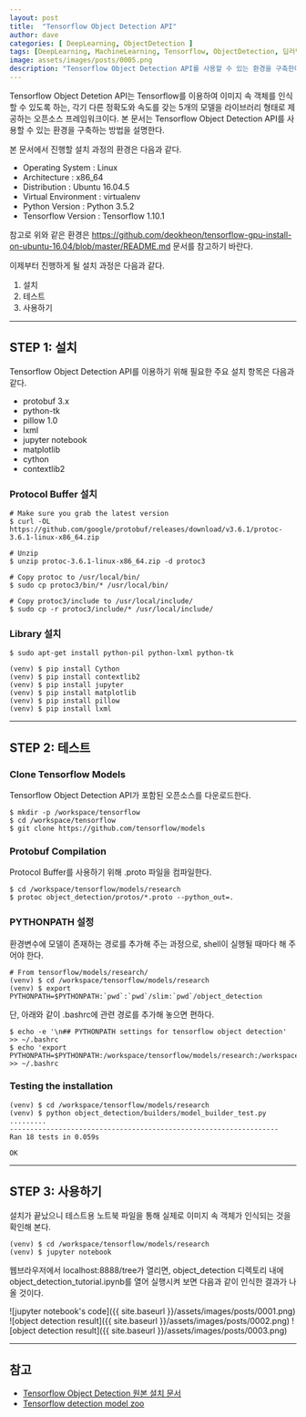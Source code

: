 ```yaml
---
layout: post
title:  "Tensorflow Object Detection API"
author: dave
categories: [ DeepLearning, ObjectDetection ]
tags: [DeepLearning, MachineLearning, Tensorflow, ObjectDetection, 딥러닝, 머신러닝, 텐서플로우, 객체인식]
image: assets/images/posts/0005.png
description: "Tensorflow Object Detection API를 사용할 수 있는 환경을 구축한다."
---
```




Tensorflow Object Detetion API는 Tensorflow를 이용하여 이미지 속 객체를 인식할 수 있도록 하는, 각기 다른 정확도와 속도를 갖는 5개의 모델을 라이브러리 형태로 제공하는 오픈소스 프레임워크이다. 본 문서는 Tensorflow Object Detection API를 사용할 수 있는 환경을 구축하는 방법을 설명한다.

본 문서에서 진행할 설치 과정의 환경은 다음과 같다.

- Operating System : Linux
- Architecture : x86_64
- Distribution : Ubuntu 16.04.5
- Virtual Environment : virtualenv
- Python Version : Python 3.5.2
- Tensorflow Version : Tensorflow 1.10.1

참고로 위와 같은 환경은 https://github.com/deokheon/tensorflow-gpu-install-on-ubuntu-16.04/blob/master/README.md 문서를 참고하기 바란다.

이제부터 진행하게 될 설치 과정은 다음과 같다.

1. 설치
2. 테스트
3. 사용하기

---
## STEP 1: 설치

Tensorflow Object Detection API를 이용하기 위해 필요한 주요 설치 항목은 다음과 같다.

* protobuf 3.x
* python-tk
* pillow 1.0
* lxml
* jupyter notebook
* matplotlib
* cython
* contextlib2

### Protocol Buffer 설치

```
# Make sure you grab the latest version
$ curl -OL https://github.com/google/protobuf/releases/download/v3.6.1/protoc-3.6.1-linux-x86_64.zip

# Unzip
$ unzip protoc-3.6.1-linux-x86_64.zip -d protoc3

# Copy protoc to /usr/local/bin/
$ sudo cp protoc3/bin/* /usr/local/bin/

# Copy protoc3/include to /usr/local/include/
$ sudo cp -r protoc3/include/* /usr/local/include/
```

### Library 설치

```
$ sudo apt-get install python-pil python-lxml python-tk
```

```
(venv) $ pip install Cython
(venv) $ pip install contextlib2
(venv) $ pip install jupyter
(venv) $ pip install matplotlib
(venv) $ pip install pillow
(venv) $ pip install lxml
```

---
## STEP 2: 테스트

### Clone Tensorflow Models
Tensorflow Object Detection API가 포함된 오픈소스를 다운로드한다.

```
$ mkdir -p /workspace/tensorflow
$ cd /workspace/tensorflow
$ git clone https://github.com/tensorflow/models
```

### Protobuf Compilation
Protocol Buffer를 사용하기 위해 .proto 파일을 컴파일한다.

```
$ cd /workspace/tensorflow/models/research
$ protoc object_detection/protos/*.proto --python_out=.
```

### PYTHONPATH 설정

환경변수에 모델이 존재하는 경로를 추가해 주는 과정으로, shell이 실행될 때마다 해 주어야 한다.
```
# From tensorflow/models/research/
(venv) $ cd /workspace/tensorflow/models/research
(venv) $ export PYTHONPATH=$PYTHONPATH:`pwd`:`pwd`/slim:`pwd`/object_detection
```

단, 아래와 같이 .bashrc에 관련 경로를 추가해 놓으면 편하다. 
```
$ echo -e '\n## PYTHONPATH settings for tensorflow object detection' >> ~/.bashrc
$ echo 'export PYTHONPATH=$PYTHONPATH:/workspace/tensorflow/models/research:/workspace/tensorflow/models/research/slim:/workspace/tensorflow/models/research/object_detection' >> ~/.bashrc
```

### Testing the installation
```
(venv) $ cd /workspace/tensorflow/models/research
(venv) $ python object_detection/builders/model_builder_test.py
.........
------------------------------------------------------------------
Ran 18 tests in 0.059s

OK
```

---
## STEP 3: 사용하기
설치가 끝났으니 테스트용 노트북 파일을 통해 실제로 이미지 속 객체가 인식되는 것을 확인해 본다.

```
(venv) $ cd /workspace/tensorflow/models/research
(venv) $ jupyter notebook
```

웹브라우저에서 localhost:8888/tree가 열리면, object_detection 디렉토리 내에 object_detection_tutorial.ipynb를 열어 실행시켜 보면 다음과 같이 인식한 결과가 나올 것이다.

![jupyter notebook's code]({{ site.baseurl }}/assets/images/posts/0001.png)
![object detection result]({{ site.baseurl }}/assets/images/posts/0002.png)
![object detection result]({{ site.baseurl }}/assets/images/posts/0003.png)

---
## 참고

* [Tensorflow Object Detection 원본 설치 문서](https://github.com/tensorflow/models/blob/master/research/object_detection/g3doc/installation.md)
* [Tensorflow detection model zoo](https://github.com/tensorflow/models/blob/master/research/object_detection/g3doc/detection_model_zoo.md)




